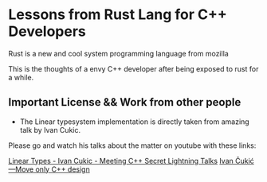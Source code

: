 # Lessons from Rust Lang for C++ Developers

Rust is a new and cool system programming language from mozilla

This is the thoughts of a envy C++ developer after being exposed to rust for a while.
 
## Important License && Work from other people

- The Linear typesystem implementation is directly taken from amazing talk by Ivan Cukic.

Please go and watch his talks about the matter on youtube with these links: 

[Linear Types - Ivan Cukic - Meeting C++ Secret Lightning Talks](https://www.youtube.com/watch?v=sN8tI-zleFI)
[Ivan Čukić—Move only C++ design](https://www.youtube.com/watch?v=04HcVuqlZ5E)
